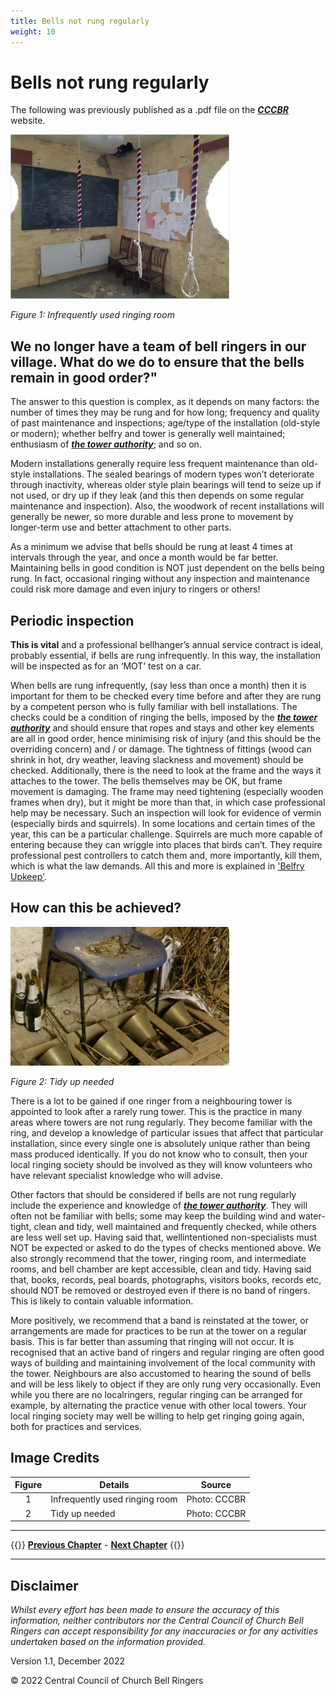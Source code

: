 ```yaml
---
title: Bells not rung regularly 
weight: 10
---
```


# Bells not rung regularly

The following was previously published as a .pdf file on the ***[CCCBR](../glossary/#CCCBR)*** website.

![unrung room](unrung1.jpg)

*Figure 1: Infrequently used ringing room*

## We no longer have a team of bell ringers in our village. What do we do to ensure that the bells remain in good order?"

The answer to this question is complex, as it depends on many factors: the number of times they may be rung and for how long; frequency and quality of past maintenance and inspections; age/type of the installation (old-style or modern); whether belfry and tower is generally well maintained; enthusiasm of ***[the tower authority](../glossary/#tower-authority)***; and so on.

Modern installations generally require less frequent maintenance than old-style installations. The sealed bearings of modern types won’t deteriorate through inactivity, whereas older style plain bearings will tend to seize up if not used, or dry up if they leak (and this then depends on some regular maintenance and inspection). Also, the woodwork of recent installations will generally be newer, so more durable and less prone to movement by longer-term use and better attachment to other parts.

As a minimum we advise that bells should be rung at least 4 times at intervals through the year, and once a month would be far better. Maintaining bells in good condition is NOT just dependent on the bells being rung. In fact, occasional ringing without any inspection and maintenance could risk more damage and even injury to ringers or others!

## Periodic inspection 

**This is vital** and a professional bellhanger’s annual service contract is ideal, probably essential, if bells are rung infrequently. In this way, the installation will be inspected as for an ‘MOT’ test on a car.

When bells are rung infrequently, (say less than once a month) then it is important for them to be checked every time before and after they are rung by a competent person who is fully familiar with bell installations. The checks could be a condition of ringing the bells, imposed by the ***[the tower authority](../glossary/#tower-authority)*** and should ensure that ropes and stays and other key elements are all in good order, hence minimising risk of injury (and this should be the overriding concern) and / or damage. The tightness of fittings (wood can shrink in hot, dry weather, leaving slackness and movement) should be checked. Additionally, there is the need to look at the frame and the ways it attaches to the tower. The bells themselves may be OK, but frame movement is damaging. The frame may need tightening (especially wooden frames when dry), but it might be more than that, in which case professional help may be necessary. Such an inspection will look for evidence of vermin (especially birds and squirrels). In some locations and certain times of the year, this can be a particular challenge. Squirrels are much more capable of entering because they can wriggle into places that birds can’t. They require professional pest controllers to catch them and, more importantly, kill them, which is what the law demands. All this and more is explained in ['Belfry Upkeep'](https://belfryupkeep.cccbr.org.uk/docs/010-introduction/).

## How can this be achieved?

![tidyup needed](unrung2.jpg)

*Figure 2: Tidy up needed*


There is a lot to be gained if one ringer from a neighbouring tower is appointed to look after a rarely rung tower. This is the practice in many areas where towers are not rung regularly. They become familiar with the ring, and develop a knowledge of particular issues that affect that particular installation, since every single one is absolutely unique rather than being mass produced identically. If you do not know who to consult, then your local ringing society should be involved as they will know volunteers who have relevant specialist knowledge who will advise.

Other factors that should be considered if bells are not rung regularly include the experience and knowledge of ***[the tower authority](../glossary/#tower-authority)***. They will often not be familiar with bells; some may keep the building wind and water-tight, clean and tidy, well maintained and frequently checked, while others are less well set up. Having said that, wellintentioned non-specialists must NOT be expected or asked to do the types of checks mentioned above. We also strongly recommend that the tower, ringing room, and intermediate rooms, and bell chamber are kept accessible, clean and tidy. Having said that, books, records, peal boards, photographs, visitors books, records etc, should NOT be removed or destroyed even if there is no band of ringers. This is likely to contain valuable information.

More positively, we recommend that a band is reinstated at the tower, or arrangements are made for practices to be run at the tower on a regular basis. This is far better than assuming that ringing will not occur. It is recognised that an active band of ringers and regular ringing are often good ways of building and maintaining involvement of the local community with
the tower. Neighbours are also accustomed to hearing the sound of bells and will be less likely to object if they are only rung very occasionally. Even while you there are no localringers, regular ringing can be arranged for example, by alternating the practice venue with other local towers. Your local ringing society may well be willing to help get ringing
going again, both for practices and services.

## Image Credits

| Figure | Details | Source |
| :---: | --- | --- |
| 1 | Infrequently used ringing room | Photo: CCCBR |
| 2 | Tidy up needed | Photo: CCCBR |

----

{{<hint info>}}
**[Previous Chapter](../buildingateam/)** - **[Next Chapter](../glossary/)**
{{</hint>}}

----

## Disclaimer
 
*Whilst every effort has been made to ensure the accuracy of this information, neither contributors nor the Central Council of Church Bell Ringers can accept responsibility for any inaccuracies or for any activities undertaken based on the information provided.*

Version 1.1, December 2022

© 2022 Central Council of Church Bell Ringers
